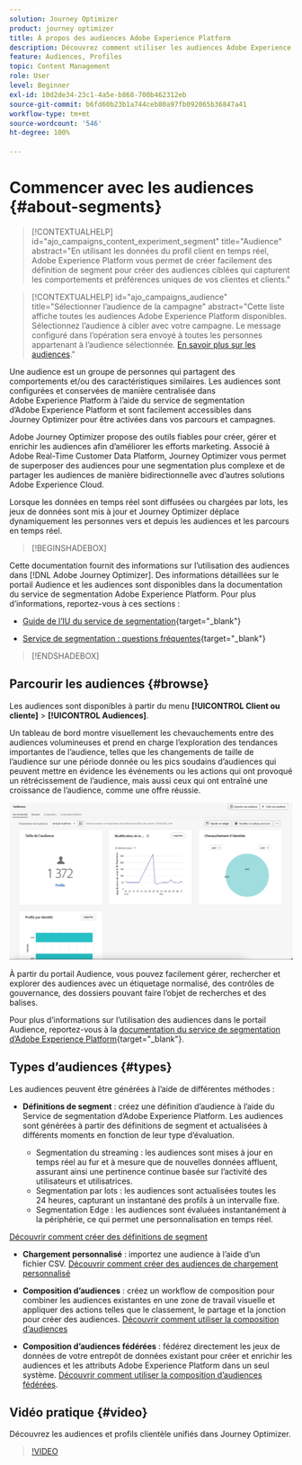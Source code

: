 ```yaml
---
solution: Journey Optimizer
product: journey optimizer
title: À propos des audiences Adobe Experience Platform
description: Découvrez comment utiliser les audiences Adobe Experience Platform.
feature: Audiences, Profiles
topic: Content Management
role: User
level: Beginner
exl-id: 10d2de34-23c1-4a5e-b868-700b462312eb
source-git-commit: b6fd60b23b1a744ceb80a97fb092065b36847a41
workflow-type: tm+mt
source-wordcount: '546'
ht-degree: 100%

---
```



# Commencer avec les audiences {#about-segments}

>[!CONTEXTUALHELP]
>id="ajo_campaigns_content_experiment_segment"
>title="Audience"
>abstract="En utilisant les données du profil client en temps réel, Adobe Experience Platform vous permet de créer facilement des définition de segment pour créer des audiences ciblées qui capturent les comportements et préférences uniques de vos clientes et clients."

>[!CONTEXTUALHELP]
>id="ajo_campaigns_audience"
>title="Sélectionner l’audience de la campagne"
>abstract="Cette liste affiche toutes les audiences Adobe Experience Platform disponibles. Sélectionnez l’audience à cibler avec votre campagne. Le message configuré dans l’opération sera envoyé à toutes les personnes appartenant à l’audience sélectionnée. [En savoir plus sur les audiences](../audience/about-audiences.md)."

Une audience est un groupe de personnes qui partagent des comportements et/ou des caractéristiques similaires. Les audiences sont configurées et conservées de manière centralisée dans Adobe Experience Platform à l’aide du service de segmentation d’Adobe Experience Platform et sont facilement accessibles dans Journey Optimizer pour être activées dans vos parcours et campagnes.

Adobe Journey Optimizer propose des outils fiables pour créer, gérer et enrichir les audiences afin d’améliorer les efforts marketing. Associé à Adobe Real-Time Customer Data Platform, Journey Optimizer vous permet de superposer des audiences pour une segmentation plus complexe et de partager les audiences de manière bidirectionnelle avec d’autres solutions Adobe Experience Cloud.

Lorsque les données en temps réel sont diffusées ou chargées par lots, les jeux de données sont mis à jour et Journey Optimizer déplace dynamiquement les personnes vers et depuis les audiences et les parcours en temps réel.

>[!BEGINSHADEBOX]

Cette documentation fournit des informations sur l’utilisation des audiences dans [!DNL Adobe Journey Optimizer]. Des informations détaillées sur le portail Audience et les audiences sont disponibles dans la documentation du service de segmentation Adobe Experience Platform. Pour plus d’informations, reportez-vous à ces sections :

* [Guide de l’IU du service de segmentation](https://experienceleague.adobe.com/fr/docs/experience-platform/segmentation/ui/overview){target="_blank"}

* [Service de segmentation : questions fréquentes](https://experienceleague.adobe.com/fr/docs/experience-platform/segmentation/faq){target="_blank"}

>[!ENDSHADEBOX]

## Parcourir les audiences {#browse}

Les audiences sont disponibles à partir du menu **[!UICONTROL Client ou cliente]** > **[!UICONTROL Audiences]**.

Un tableau de bord montre visuellement les chevauchements entre des audiences volumineuses et prend en charge l’exploration des tendances importantes de l’audience, telles que les changements de taille de l’audience sur une période donnée ou les pics soudains d’audiences qui peuvent mettre en évidence les événements ou les actions qui ont provoqué un rétrécissement de l’audience, mais aussi ceux qui ont entraîné une croissance de l’audience, comme une offre réussie.

![](assets/audiences-overview.png)

À partir du portail Audience, vous pouvez facilement gérer, rechercher et explorer des audiences avec un étiquetage normalisé, des contrôles de gouvernance, des dossiers pouvant faire l’objet de recherches et des balises.

Pour plus d’informations sur l’utilisation des audiences dans le portail Audience, reportez-vous à la [documentation du service de segmentation d’Adobe Experience Platform](https://experienceleague.adobe.com/docs/experience-platform/segmentation/home.html?lang=fr){target="_blank"}.

## Types d’audiences {#types}

Les audiences peuvent être générées à l’aide de différentes méthodes :

* **Définitions de segment** : créez une définition d’audience à l’aide du Service de segmentation d’Adobe Experience Platform. Les audiences sont générées à partir des définitions de segment et actualisées à différents moments en fonction de leur type d’évaluation.

   * Segmentation du streaming : les audiences sont mises à jour en temps réel au fur et à mesure que de nouvelles données affluent, assurant ainsi une pertinence continue basée sur l’activité des utilisateurs et utilisatrices.
   * Segmentation par lots : les audiences sont actualisées toutes les 24 heures, capturant un instantané des profils à un intervalle fixe.
   * Segmentation Edge : les audiences sont évaluées instantanément à la périphérie, ce qui permet une personnalisation en temps réel.

[Découvrir comment créer des définitions de segment](creating-a-segment-definition.md)

* **Chargement personnalisé** : importez une audience à l’aide d’un fichier CSV. [Découvrir comment créer des audiences de chargement personnalisé](custom-upload.md)

* **Composition d’audiences** : créez un workflow de composition pour combiner les audiences existantes en une zone de travail visuelle et appliquer des actions telles que le classement, le partage et la jonction pour créer des audiences. [Découvrir comment utiliser la composition d’audiences](get-started-audience-orchestration.md)

* **Composition d’audiences fédérées** : fédérez directement les jeux de données de votre entrepôt de données existant pour créer et enrichir les audiences et les attributs Adobe Experience Platform dans un seul système. [Découvrir comment utiliser la composition d’audiences fédérées](federated-audience-composition.md).

## Vidéo pratique {#video}

Découvrez les audiences et profils clientèle unifiés dans Journey Optimizer.

>[!VIDEO](https://video.tv.adobe.com/v/3432671?quality=12)
